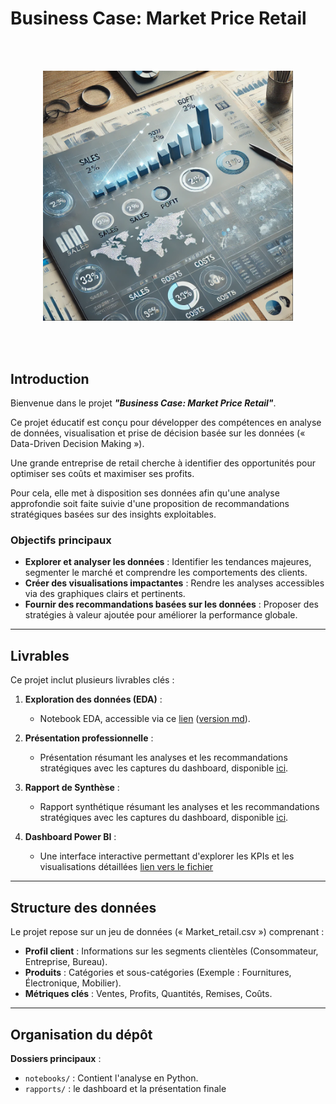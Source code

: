 # Business Case: Market Price Retail

<br><br>

<div align="center">
  <img src="./images/Intro Business Case.png" alt="Market Price Retail" width="400">
</div>

<br><br>

## Introduction

Bienvenue dans le projet ***"Business Case: Market Price Retail"***. 

Ce projet éducatif est conçu pour développer des compétences en analyse de données, visualisation et prise de décision basée sur les données (« Data-Driven Decision Making »).

Une grande entreprise de retail cherche à identifier des opportunités pour optimiser ses coûts et maximiser ses profits. 

Pour cela, elle met à disposition ses données afin qu'une analyse approfondie soit faite suivie d'une proposition de recommandations stratégiques basées sur des insights exploitables.

### Objectifs principaux

- **Explorer et analyser les données** : Identifier les tendances majeures, segmenter le marché et comprendre les comportements des clients.
- **Créer des visualisations impactantes** : Rendre les analyses accessibles via des graphiques clairs et pertinents.
- **Fournir des recommandations basées sur les données** : Proposer des stratégies à valeur ajoutée pour améliorer la performance globale.

---

## Livrables
Ce projet inclut plusieurs livrables clés :

1. **Exploration des données (EDA)** :
   - Notebook EDA, accessible via ce [lien](./notebooks/eda.ipynb) ([version md](./docs/eda.md)).

2. **Présentation professionnelle** :
   - Présentation résumant les analyses et les recommandations stratégiques avec les captures du dashboard, disponible [ici](./rapports/Présentation.pdf).

2. **Rapport de Synthèse** :
   - Rapport synthétique résumant les analyses et les recommandations stratégiques avec les captures du dashboard, disponible [ici](./rapports/Présentation.pdf).

3. **Dashboard Power BI** :
   - Une interface interactive permettant d'explorer les KPIs et les visualisations détaillées [lien vers le fichier](./rapports/Market-Price-Retail.pbix)

---

## Structure des données
Le projet repose sur un jeu de données (« Market_retail.csv ») comprenant :
- **Profil client** : Informations sur les segments clientèles (Consommateur, Entreprise, Bureau).
- **Produits** : Catégories et sous-catégories (Exemple : Fournitures, Électronique, Mobilier).
- **Métriques clés** : Ventes, Profits, Quantités, Remises, Coûts.

---

## Organisation du dépôt

**Dossiers principaux** :
   - `notebooks/` : Contient l'analyse en Python.
   - `rapports/` : le dashboard et la présentation finale

